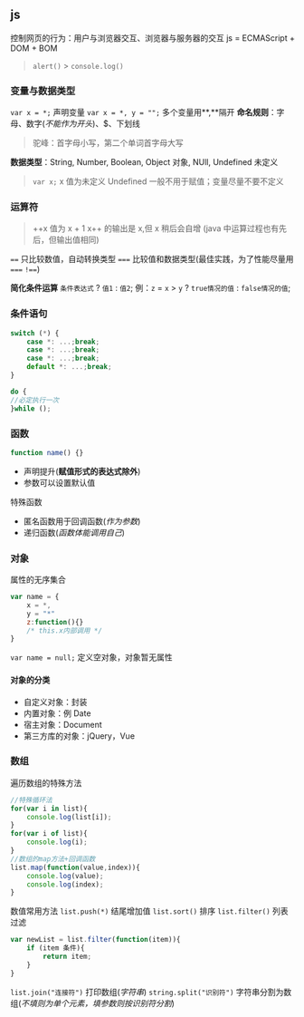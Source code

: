 ## js

控制网页的行为：用户与浏览器交互、浏览器与服务器的交互
js = ECMAScript + DOM + BOM

> `alert()` > `console.log()`

### 变量与数据类型

`var x = *;` 声明变量
`var x = *, y = "";` 多个变量用**,**隔开
**命名规则**：字母、数字(_不能作为开头_)、$、下划线

> 驼峰：首字母小写，第二个单词首字母大写

**数据类型**：String, Number, Boolean, Object 对象, NUll, Undefined 未定义

> `var x;` x 值为未定义
> Undefined 一般不用于赋值；变量尽量不要不定义

### 运算符

> ++x 值为 x + 1
> x++ 的输出是 x,但 x 稍后会自增
> (java 中运算过程也有先后，但输出值相同)

`==` 只比较数值，自动转换类型
`===` 比较值和数据类型(最佳实践，为了性能尽量用`===` `!==`)

**简化条件运算**
`条件表达式` ? `值1` : `值2`;
例：`z` = `x` > `y` ? `true情况的值` : `false情况的值`;

### 条件语句

```js
switch (*) {
    case *: ...;break;
    case *: ...;break;
    case *: ...;break;
    default *: ...;break;
}
```

```js
do {
//必定执行一次
}while ();
```

### 函数

```js
function name() {}
```

- 声明提升(**赋值形式的表达式除外**)
- 参数可以设置默认值

特殊函数

- 匿名函数用于回调函数(_作为参数_)
- 递归函数(_函数体能调用自己_)

### 对象

属性的无序集合

```js
var name = {
    x = *,
    y = "*"
    z:function(){}
    /* this.x内部调用 */
}
```

`var name = null;` 定义空对象，对象暂无属性

#### 对象的分类

- 自定义对象：封装
- 内置对象：例 Date
- 宿主对象：Document
- 第三方库的对象：jQuery，Vue

### 数组

遍历数组的特殊方法

```js
//特殊循环法
for(var i in list){
    console.log(list[i]);
}
for(var i of list){
    console.log(i);
}
//数组的map方法+回调函数
list.map(function(value,index)){
    console.log(value);
    console.log(index);
}
```

数值常用方法
`list.push(*)` 结尾增加值
`list.sort()` 排序
`list.filter()` 列表过滤

```js
var newList = list.filter(function(item)){
    if (item 条件){
        return item;
    }
}
```

`list.join("连接符")` 打印数组(_字符串_)
`string.split("识别符")` 字符串分割为数组(_不填则为单个元素，填参数则按识别符分割_)
